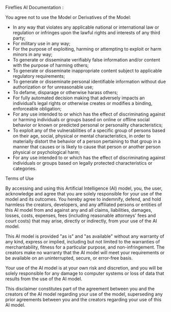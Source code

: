 Fireflies AI Documentation :

You agree not to use the Model or Derivatives of the Model:

-	In any way that violates any applicable national or international law or regulation or infringes upon the lawful rights and interests of any third party; 
-	For military use in any way;
-	For the purpose of exploiting, harming or attempting to exploit or harm minors in any way; 
-	To generate or disseminate verifiably false information and/or content with the purpose of harming others; 
-	To generate or disseminate inappropriate content subject to applicable regulatory requirements;
-	To generate or disseminate personal identifiable information without due authorization or for unreasonable use; 
-	To defame, disparage or otherwise harass others; 
-	For fully automated decision making that adversely impacts an individual’s legal rights or otherwise creates or modifies a binding, enforceable obligation; 
-	For any use intended to or which has the effect of discriminating against or harming individuals or groups based on online or offline social behavior or known or predicted personal or personality characteristics; 
-	To exploit any of the vulnerabilities of a specific group of persons based on their age, social, physical or mental characteristics, in order to materially distort the behavior of a person pertaining to that group in a manner that causes or is likely to cause that person or another person physical or psychological harm; 
-	For any use intended to or which has the effect of discriminating against individuals or groups based on legally protected characteristics or categories.


Terms of Use

By accessing and using this Artificial Intelligence (AI) model, you, the user, acknowledge and agree that you are solely responsible for your use of the model and its outcomes. You hereby agree to indemnify, defend, and hold harmless the creators, developers, and any affiliated persons or entities of this AI model from and against any and all claims, liabilities, damages, losses, costs, expenses, fees (including reasonable attorneys' fees and court costs) that may arise, directly or indirectly, from your use of the AI model.

This AI model is provided "as is" and "as available" without any warranty of any kind, express or implied, including but not limited to the warranties of merchantability, fitness for a particular purpose, and non-infringement. The creators make no warranty that the AI model will meet your requirements or be available on an uninterrupted, secure, or error-free basis.

Your use of the AI model is at your own risk and discretion, and you will be solely responsible for any damage to computer systems or loss of data that results from the use of the AI model.

This disclaimer constitutes part of the agreement between you and the creators of the AI model regarding your use of the model, superseding any prior agreements between you and the creators regarding your use of this AI model.



